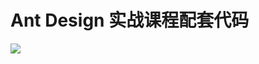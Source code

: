 # Ant Design 实战课程配套代码

<img src="https://gw.alipayobjects.com/zos/rmsportal/DReQIejdcJPeaXWEDKDe.png" />

